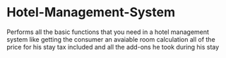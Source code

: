 # Hotel-Management-System
Performs all the basic functions that you need in a hotel management system like getting the consumer an avaiable room calculation all of the price for his stay tax included and all the add-ons he took during his stay
